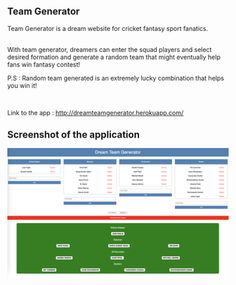 ## Team Generator

Team Generator is a dream website for cricket fantasy sport fanatics. </br> </br>


With team generator, dreamers can enter the squad players and select desired formation and generate a random team that might eventually help fans win fantasy contest! </br>

P.S : Random team generated is an extremely lucky combination that helps you win it!


</br>


Link to the app : http://dreamteamgenerator.herokuapp.com/

## Screenshot of the application


![Dream Team Generator](screenshot.png "Dream Team Generator")

